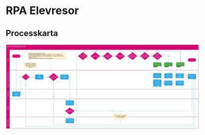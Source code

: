 # RPA Elevresor
## Processkarta
![Processkarta för Elevresor](Data/ProcesskartaElevresor.jpg "Processkarta")
